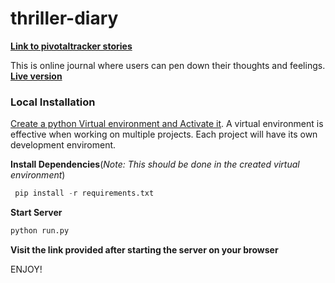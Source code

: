 # thriller-diary

[__Link to pivotaltracker stories__](https://www.pivotaltracker.com/n/projects/2183778)

This is online journal where users can pen down their thoughts and feelings. __[Live version](https://thriller-diary.herokuapp.com)__


### Local Installation
[Create a python Virtual environment and Activate it](https://virtualenv.pypa.io/en/stable/). A virtual environment is effective when working on multiple projects. Each project will have its own development enviroment.

__Install Dependencies__(_Note: This should be done in the created virtual environment_)
```py
 pip install -r requirements.txt
```

__Start Server__
```py
python run.py
```
__Visit the link provided after starting the server on your browser__

ENJOY!